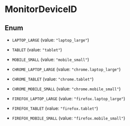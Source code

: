 

# MonitorDeviceID

## Enum


* `LAPTOP_LARGE` (value: `"laptop_large"`)

* `TABLET` (value: `"tablet"`)

* `MOBILE_SMALL` (value: `"mobile_small"`)

* `CHROME_LAPTOP_LARGE` (value: `"chrome.laptop_large"`)

* `CHROME_TABLET` (value: `"chrome.tablet"`)

* `CHROME_MOBILE_SMALL` (value: `"chrome.mobile_small"`)

* `FIREFOX_LAPTOP_LARGE` (value: `"firefox.laptop_large"`)

* `FIREFOX_TABLET` (value: `"firefox.tablet"`)

* `FIREFOX_MOBILE_SMALL` (value: `"firefox.mobile_small"`)



